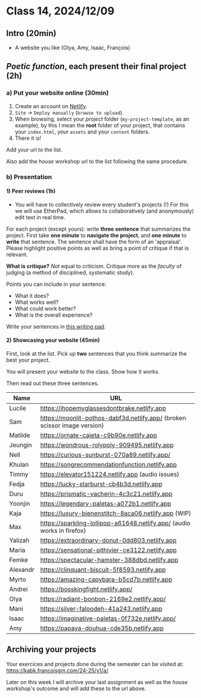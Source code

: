 # Class 14, 2024/12/09

## Intro (20min)

- A website you like (Olya, Amy, Isaac, François)

## *Poetic function*, each present their final project (2h)

### a) Put your website online (30min)

1) Create an account on [Netlify](https://app.netlify.com).
2) `Site` -> `Deploy manually` (`browse to upload`).
3) When browsing, select your *project* folder (`my-project-template`, as an example), by this I mean the **root** folder of your project, that contains your `index.html`, your `assets` and your `content` folders.
4) There it is!

Add your url to the list.

Also add the *house* workshop url to the list following the same procedure.

### b) Presentation

#### 1) Peer reviews (1h)

- You will have to collectively review every student's projects (!) For this we will use EtherPad, which allows to collaboratively (and anonymously) edit text in real time. 

For each project (except yours): write **three sentence** that summarizes the project. First take **one minute** to **navigate the project**, and **one minute** to **write** that sentence. The sentence shall have the form of an 'appraisal'. Please highlight positive points as well as bring a point of critique if that is relevant.

**What is critique?** *Not* equal to criticism. Critique more as the *faculty* of judging (a method of disciplined, systematic study).

Points you can include in your sentence:

- What it does?
- What works well?
- What could work better?
- What is the overall experience?

Write your sentences in [this writing pad](https://pad.xpub.nl/p/Y1A_peer_reviews).

#### 2) Showcasing your website (45min)

First, look at the list. Pick up **two** sentences that you think summarize the best your project.

You will present your website to the class. Show how it works.

Then read out these three sentences.

| Name | URL |
| -- | -------------- | 
| Lucile | https://ihopemyglassesdontbrake.netlify.app |
| Sam | https://moonlit-pothos-dabf3d.netlify.app/ (broken scissor image version) |
| Matilde | https://ornate-cajeta-c9b90e.netlify.app |
| Jeungin | https://wondrous-rolypoly-909495.netlify.app |
| Nell | https://curious-sunburst-070a89.netlify.app/ |
| Khulan | https://songrecommendationfunction.netlify.app |
| Timmy | https://elevator151224.netlify.app (audio issues) |
| Fedja | https://lucky-starburst-cb4b3d.netlify.app |
| Duru | https://prismatic-vacherin-4c3c21.netlify.app |
| Yoonjin | https://legendary-paletas-a072b1.netlify.app |
| Kaja | https://luxury-bienenstitch-8aca06.netlify.app (WIP) |
| Max | https://sparkling-lollipop-a61648.netlify.app/ (audio works in firefox) |
| Yalizah | https://extraordinary-donut-0dd803.netlify.app |
| Maria | https://sensational-pithivier-ce3122.netlify.app |
| Femke | https://spectacular-hamster-388dbd.netlify.app |
| Alexandr | https://clinquant-biscuit-5f8593.netlify.app |
| Myrto | https://amazing-capybara-b5cd7b.netlify.app |
| Andrei | https://bosskingfight.netlify.app/ |
| Olya | https://radiant-bonbon-2169e2.netlify.app/ |
| Mani | https://silver-faloodeh-41a243.netlify.app |
| Isaac | https://imaginative-paletas-0f732e.netlify.app/ |
| Amy | https://papaya-douhua-cde35b.netlify.app |

## Archiving your projects

Your exercices and projects done during the semester can be visited at: https://kabk.francoisgm.com/24-25/y1/a/

Later on this week I will archive your last assignment as well as the *house* workshop's outcome and will add these to the url above.

